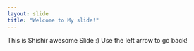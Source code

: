 ```yaml
---
layout: slide
title: "Welcome to My slide!"
---
```

This is Shishir awesome  Slide :) 
Use the left arrow to go back!
